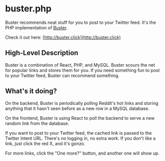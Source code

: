 # buster.php
Buster recommends neat stuff for you to post to your Twitter feed. It's the PHP implementation of [Buster](https://github.com/scotchfield/buster).

Check it out here: [http://buster.click](http://buster.click)

## High-Level Description
Buster is a combination of React, PHP, and MySQL. Buster scours the net for popular links and stores them for you. If you need something fun to post to your Twitter feed, Buster can recommend something.

## What's it doing?
On the backend, Buster is periodically polling Reddit's hot links and storing anything that it hasn't seen before as a new row in a MySQL database.

On the frontend, Buster is using React to poll the backend to serve a new random link from the database.

If you want to post to your Twitter feed, the cached link is passed to the Twitter Intent URL. There's no logging in, no extra work. If you don't like a link, just click the red X, and it's gonzo.

For more links, click the "One more?" button, and another one will show up.
